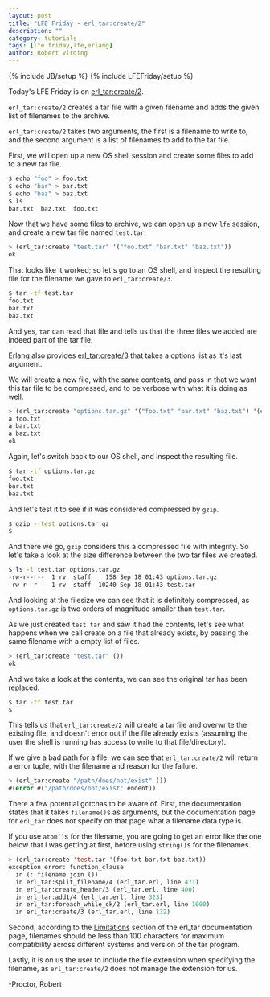 ```yaml
---
layout: post
title: "LFE Friday - erl_tar:create/2"
description: ""
category: tutorials
tags: [lfe friday,lfe,erlang]
author: Robert Virding
---
```

{% include JB/setup %}
{% include LFEFriday/setup %}

Today's LFE Friday is on [erl_tar:create/2](http://erlang.org/doc/man/erl_tar.html#create-2).

``erl_tar:create/2`` creates a tar file with a given filename and adds the given list of filenames to the archive.

``erl_tar:create/2`` takes two arguments, the first is a filename to write to, and the second argument is a list of filenames to add to the tar file.

First, we will open up a new OS shell session and create some files to add to a new tar file.

```sh
$ echo "foo" > foo.txt
$ echo "bar" > bar.txt
$ echo "baz" > baz.txt
$ ls 
bar.txt  baz.txt  foo.txt
```

Now that we have some files to archive, we can open up a new ``lfe`` session, and create a new tar file named ``test.tar``.

```lisp
> (erl_tar:create "test.tar" '("foo.txt" "bar.txt" "baz.txt"))
ok
```

That looks like it worked; so let's go to an OS shell, and inspect the resulting file for the filename we gave to ``erl_tar:create/3``.

```sh
$ tar -tf test.tar
foo.txt
bar.txt
baz.txt
```

And yes, ``tar`` can read that file and tells us that the three files we added are indeed part of the tar file.

Erlang also provides [erl_tar:create/3](http://erlang.org/doc/man/erl_tar.html#create-3) that takes a options list as it's last argument.

We will create a new file, with the same contents, and pass in that we want this tar file to be compressed, and to be verbose with what it is doing as well.
	
```lisp
> (erl_tar:create "options.tar.gz" '("foo.txt" "bar.txt" "baz.txt") '(compressed verbose))
a foo.txt
a bar.txt
a baz.txt
ok
```

Again, let's switch back to our OS shell, and inspect the resulting file.

```sh
$ tar -tf options.tar.gz
foo.txt
bar.txt
baz.txt
```

And let's test it to see if it was considered compressed by `gzip`.

```bash
$ gzip --test options.tar.gz
$ 
```

And there we go, `gzip` considers this a compressed file with integrity.  So let's take a look at the size difference between the two tar files we created.

```sh
$ ls -l test.tar options.tar.gz
-rw-r--r--  1 rv  staff    158 Sep 18 01:43 options.tar.gz
-rw-r--r--  1 rv  staff  10240 Sep 18 01:43 test.tar
```

And looking at the filesize we can see that it is definitely compressed, as ``options.tar.gz`` is two orders of magnitude smaller than ``test.tar``.

As we just created ``test.tar`` and saw it had the contents, let's see what happens when we call create on a file that already exists, by passing the same filename with a empty list of files.

```lisp
> (erl_tar:create "test.tar" ())
ok      
```

And we take a look at the contents, we can see the original tar has been replaced.

```sh
$ tar -tf test.tar
$ 
```

This tells us that ``erl_tar:create/2`` will create a tar file and overwrite the existing file, and doesn't error out if the file already exists (assuming the user the shell is running has access to write to that file/directory).

If we give a bad path for a file, we can see that ``erl_tar:create/2`` will return a error tuple, with the filename and reason for the failure.

```lisp
> (erl_tar:create "/path/does/not/exist" ())
#(error #("/path/does/not/exist" enoent))
```

There a few potential gotchas to be aware of. First, the documentation states that it takes ``filename()``s as arguments, but the documentation page for ``erl_tar`` does not specify on that page what a filename data type is.

If you use ``atom()``s for the filename, you are going to get an error like the one below that I was getting at first, before using ``string()``s for the filenames.

```lisp
> (erl_tar:create 'test.tar '(foo.txt bar.txt baz.txt))
exception error: function_clause
  in (: filename join ())
  in erl_tar:split_filename/4 (erl_tar.erl, line 471)
  in erl_tar:create_header/3 (erl_tar.erl, line 400)
  in erl_tar:add1/4 (erl_tar.erl, line 323)
  in erl_tar:foreach_while_ok/2 (erl_tar.erl, line 1000)
  in erl_tar:create/3 (erl_tar.erl, line 132)
```

Second, according to the [Limitations](http://erlang.org/doc/man/erl_tar.html#id180770) section of the erl_tar documentation page, filenames should be less than 100 characters for maximum compatibility across different systems and version of the tar program.

Lastly, it is on us the user to include the file extension when specifying the filename, as ``erl_tar:create/2`` does not manage the extension for us.

-Proctor, Robert
